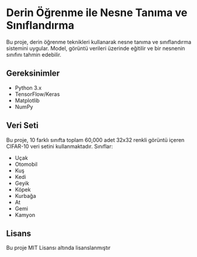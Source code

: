 # Derin Öğrenme ile Nesne Tanıma ve Sınıflandırma

Bu proje, derin öğrenme teknikleri kullanarak nesne tanıma ve sınıflandırma sistemini uygular. Model, görüntü verileri üzerinde eğitilir ve bir nesnenin sınıfını tahmin edebilir.

## Gereksinimler

- Python 3.x
- TensorFlow/Keras
- Matplotlib
- NumPy

## Veri Seti
Bu proje, 10 farklı sınıfta toplam 60,000 adet 32x32 renkli görüntü içeren CIFAR-10 veri setini kullanmaktadır. Sınıflar:

- Uçak
- Otomobil
- Kuş
- Kedi
- Geyik
- Köpek
- Kurbağa
- At
- Gemi
- Kamyon

## Lisans
Bu proje MIT Lisansı altında lisanslanmıştır 
